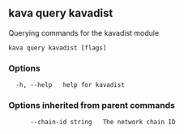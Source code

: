 <!--
title: kavadist
order: 0
-->
## kava query kavadist

Querying commands for the kavadist module

```
kava query kavadist [flags]
```

### Options

```
  -h, --help   help for kavadist
```

### Options inherited from parent commands

```
      --chain-id string   The network chain ID
```

